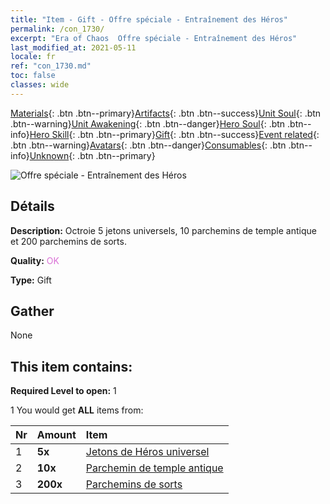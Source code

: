 ```yaml
---
title: "Item - Gift - Offre spéciale - Entraînement des Héros"
permalink: /con_1730/
excerpt: "Era of Chaos  Offre spéciale - Entraînement des Héros"
last_modified_at: 2021-05-11
locale: fr
ref: "con_1730.md"
toc: false
classes: wide
---
```

 [Materials](/ItemsFR/){: .btn .btn--primary}[Artifacts](/ItemsFR/Artifacts/){: .btn .btn--success}[Unit Soul](/ItemsFR/UnitSoul/){: .btn .btn--warning}[Unit Awakening](/ItemsFR/UnitAwakening/){: .btn .btn--danger}[Hero Soul](/ItemsFR/HeroSoul/){: .btn .btn--info}[Hero Skill](/ItemsFR/HeroSkill/){: .btn .btn--primary}[Gift](/ItemsFR/Gift/){: .btn .btn--success}[Event related](/ItemsFR/Events/){: .btn .btn--warning}[Avatars](/ItemsFR/Avatars/){: .btn .btn--danger}[Consumables](/ItemsFR/Consumables/){: .btn .btn--info}[Unknown](/ItemsFR/Unknown/){: .btn .btn--primary}

 ![Offre spéciale - Entraînement des Héros](/images/t/i_907346.png)

## Détails
 **Description:** Octroie 5 jetons universels, 10 parchemins de temple antique et 200 parchemins de sorts.

 **Quality:** <span style="color: #DA70D6">OK</span>

 **Type:** Gift

## Gather

  None

## This item contains:

 **Required Level to open:** 1

 1 You would get **ALL** items  from:

  | Nr | Amount |     Item    |
  |:---|:-------|:------------|
  | 1 |  **5x** | [Jetons de Héros universel](/ItemsFR/her_358/) |  | 
  | 2 |  **10x** | [Parchemin de temple antique](/ItemsFR/con_697/) |  | 
  | 3 |  **200x** | [Parchemins de sorts](/ItemsFR/con_694/) |  | 
